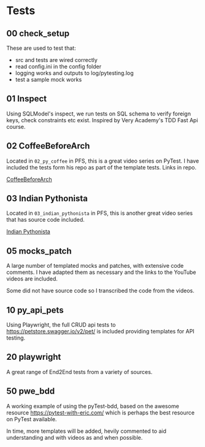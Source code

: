 # Tests
 
## 00 check_setup

These are used to test that:

- src and tests are wired correctly
- read config.ini in the config folder
- logging works and outputs to log/pytesting.log
- test a sample mock works

## 01 Inspect

Using SQLModel's inspect, we run tests on SQL schema to verify foreign keys, check constraints etc exist. Inspired by Very Academy's TDD Fast Api course.

## 02 CoffeeBeforeArch 

Located in `02_py_coffee` in PFS, this is a great video series on PyTest. I have included the tests form his repo as part of the template tests. Links in repo.

[CoffeeBeforeArch](https://www.youtube.com/playlist?list=PLxNPSjHT5qvuZ_JT1bknzrS8YqLiMjNpS)

## 03 Indian Pythonista

Located in `03_indian_pythonista` in PFS, this is another great video series that has source code included.

[Indian Pythonista](https://www.youtube.com/playlist?list=PLyb_C2HpOQSBWGekd7PfhHnb9GnqDgrxS)

## 05 mocks_patch

A large number of templated mocks and patches, with extensive code comments. I have adapted them as necessary and the links to the YouTube videos are included.

Some did not have source code so I transcribed the code from the videos.

## 10 py_api_pets

Using Playwright, the full CRUD api tests to https://petstore.swagger.io/v2/pet/ is included providing templates for API testing.

## 20 playwright

A great range of End2End tests from a variety of sources.

## 50 pwe_bdd

A working example of using the pyTest-bdd, based on the awesome resource https://pytest-with-eric.com/ which is perhaps the best resource on PyTest available.

In time, more templates will be added, hevily commented to aid understanding and with videos as and when possible.